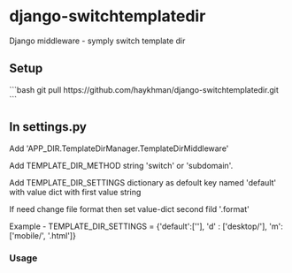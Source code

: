 # django-switchtemplatedir
Django middleware - symply switch template dir
<h2>Setup</h2>
```bash
    git pull https://github.com/haykhman/django-switchtemplatedir.git
```

<h2>In settings.py</h2>
<p>Add 'APP_DIR.TemplateDirManager.TemplateDirMiddleware'</p>
<p>Add TEMPLATE_DIR_METHOD string 'switch' or 'subdomain'.</p>
<p>Add TEMPLATE_DIR_SETTINGS dictionary as defoult key named 'default' with value dict with first value string</p>
<p>If need change file format then set value-dict second fild '.format'</p>
<p>Example - TEMPLATE_DIR_SETTINGS = {'default':[''], 'd' : ['desktop/'], 'm':['mobile/', '.html']}</p>

<h3>Usage</h3>
<p></p>
